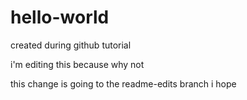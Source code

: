 hello-world
===========

created during github tutorial

i'm editing this because why not

this change is going to the readme-edits branch i hope

